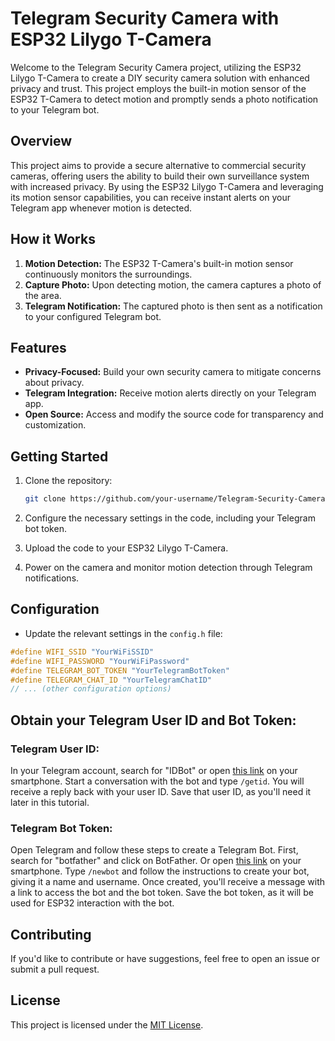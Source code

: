 # Telegram Security Camera with ESP32 Lilygo T-Camera

Welcome to the Telegram Security Camera project, utilizing the ESP32 Lilygo T-Camera to create a DIY security camera solution with enhanced privacy and trust. This project employs the built-in motion sensor of the ESP32 T-Camera to detect motion and promptly sends a photo notification to your Telegram bot.

## Overview

This project aims to provide a secure alternative to commercial security cameras, offering users the ability to build their own surveillance system with increased privacy. By using the ESP32 Lilygo T-Camera and leveraging its motion sensor capabilities, you can receive instant alerts on your Telegram app whenever motion is detected.

## How it Works

1. **Motion Detection:** The ESP32 T-Camera's built-in motion sensor continuously monitors the surroundings.
2. **Capture Photo:** Upon detecting motion, the camera captures a photo of the area.
3. **Telegram Notification:** The captured photo is then sent as a notification to your configured Telegram bot.

## Features

- **Privacy-Focused:** Build your own security camera to mitigate concerns about privacy.
- **Telegram Integration:** Receive motion alerts directly on your Telegram app.
- **Open Source:** Access and modify the source code for transparency and customization.

## Getting Started

1. Clone the repository:

    ```bash
    git clone https://github.com/your-username/Telegram-Security-Camera.git
    ```

2. Configure the necessary settings in the code, including your Telegram bot token.

3. Upload the code to your ESP32 Lilygo T-Camera.

4. Power on the camera and monitor motion detection through Telegram notifications.

## Configuration

- Update the relevant settings in the `config.h` file:

```cpp
#define WIFI_SSID "YourWiFiSSID"
#define WIFI_PASSWORD "YourWiFiPassword"
#define TELEGRAM_BOT_TOKEN "YourTelegramBotToken"
#define TELEGRAM_CHAT_ID "YourTelegramChatID"
// ... (other configuration options)
```

## Obtain your Telegram User ID and Bot Token:

### Telegram User ID:

In your Telegram account, search for "IDBot" or open [this link](https://t.me/myidbot) on your smartphone. Start a conversation with the bot and type `/getid`. You will receive a reply back with your user ID. Save that user ID, as you'll need it later in this tutorial.

### Telegram Bot Token:

Open Telegram and follow these steps to create a Telegram Bot. First, search for "botfather" and click on BotFather. Or open [this link](https://t.me/botfather) on your smartphone. Type `/newbot` and follow the instructions to create your bot, giving it a name and username. Once created, you'll receive a message with a link to access the bot and the bot token. Save the bot token, as it will be used for ESP32 interaction with the bot.


## Contributing

If you'd like to contribute or have suggestions, feel free to open an issue or submit a pull request.

## License

This project is licensed under the [MIT License](LICENSE).
